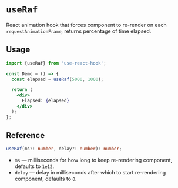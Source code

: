 # `useRaf`

React animation hook that forces component to re-render on each `requestAnimationFrame`,
returns percentage of time elapsed.


## Usage

```jsx
import {useRaf} from 'use-react-hook';

const Demo = () => {
  const elapsed = useRaf(5000, 1000);

  return (
    <div>
      Elapsed: {elapsed}
    </div>
  );
};
```


## Reference

```ts
useRaf(ms?: number, delay?: number): number;
```

- `ms` &mdash; milliseconds for how long to keep re-rendering component, defaults to `1e12`.
- `delay` &mdash; delay in milliseconds after which to start re-rendering component, defaults to `0`.
